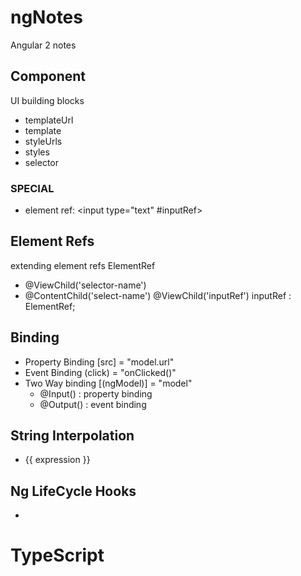 # ngNotes
Angular 2 notes

## Component
UI building blocks
- templateUrl
- template
- styleUrls
- styles
- selector

### SPECIAL
- element ref: <input type="text" #inputRef>

## Element Refs
extending element refs ElementRef
- @ViewChild('selector-name')
- @ContentChild('select-name')
@ViewChild('inputRef') inputRef : ElementRef;

## Binding
- Property Binding  [src] = "model.url"
- Event Binding  (click) = "onClicked()"
- Two Way binding [(ngModel)] = "model"
  - @Input(<alias>)    : property binding
  - @Output(<alias>)   : event binding

## String Interpolation
- {{ expression }}

## Ng LifeCycle Hooks
-


#
# TypeScript
